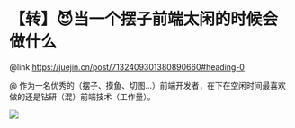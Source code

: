 # 【转】😈当一个摆子前端太闲的时候会做什么

@link https://juejin.cn/post/7132409301380890660#heading-0

@ 作为一名优秀的（摆子、摸鱼、切图...）前端开发者，在下在空闲时间最喜欢做的还是钻研（混）前端技术（工作量）。

![](https://p6-juejin.byteimg.com/tos-cn-i-k3u1fbpfcp/8aabd1930e8549a8b4e29bf2c98c6c9c~tplv-k3u1fbpfcp-zoom-in-crop-mark:3024:0:0:0.awebp?)